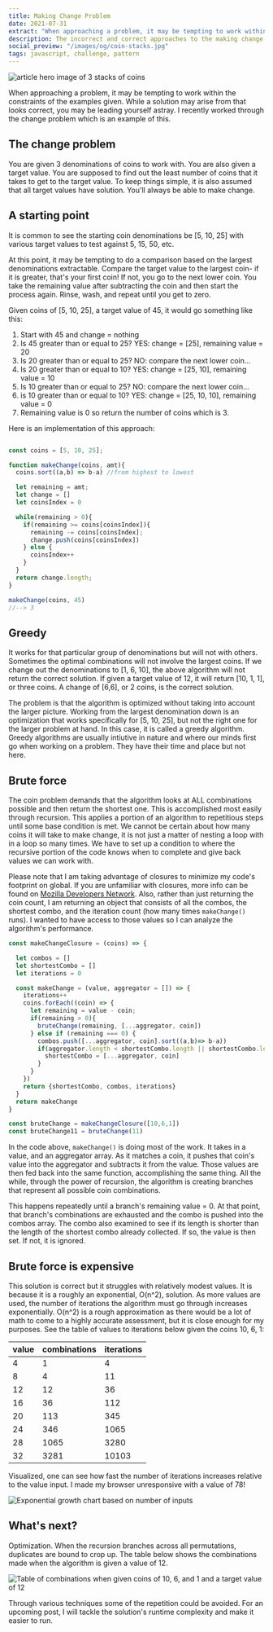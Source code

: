 ```yaml
---
title: Making Change Problem
date: 2021-07-31
extract: "When approaching a problem, it may be tempting to work within the constraints of the examples given. While a solution may arise from that looks correct, you may be leading yourself astray. I recently worked through the change problem which is an example of this."
description: The incorrect and correct approaches to the making change problem
social_preview: "/images/og/coin-stacks.jpg"
tags: javascript, challenge, pattern
---
```

<img src="/images/og/coin-stacks.jpg" alt="article hero image of 3 stacks of coins">

When approaching a problem, it may be tempting to work within the constraints of the examples given. While a solution may arise from that looks correct, you may be leading yourself astray. I recently worked through the change problem which is an example of this.

## The change problem

You are given 3 denominations of coins to work with. You are also given a target value. You are supposed to find out the least number of coins that it takes to get to the target value. To keep things simple, it is also assumed that all target values have solution. You'll always be able to make change.

## A starting point

It is common to see the starting coin denominations be [5, 10, 25] with various target values to test against 5, 15, 50, etc.

At this point, it may be tempting to do a comparison based on the largest denominations extractable. Compare the target value to the largest coin- if it is greater, that's your first coin! If not, you go to the next lower coin. You take the remaining value after subtracting the coin and then start the process again. Rinse, wash, and repeat until you get to zero.

Given coins of [5, 10, 25], a target value of 45, it would go something like this:

1. Start with 45 and change = nothing
2. Is 45 greater than or equal to 25? YES: change = [25], remaining value = 20
3. Is 20 greater than or equal to 25? NO: compare the next lower coin...
4. Is 20 greater than or equal to 10? YES: change = [25, 10], remaining value = 10
5. Is 10 greater than or equal to 25? NO: compare the next lower coin...
6. is 10 greater than or equal to 10? YES: change = [25, 10, 10], remaining value = 0
7. Remaining value is 0 so return the number of coins which is 3.

Here is an implementation of this approach:

```javascript

const coins = [5, 10, 25];

function makeChange(coins, amt){
  coins.sort((a,b) => b-a) //from highest to lowest

  let remaining = amt;
  let change = []
  let coinsIndex = 0

  while(remaining > 0){
    if(remaining >= coins[coinsIndex]){
      remaining -= coins[coinsIndex];
      change.push(coins[coinsIndex])
    } else {
      coinsIndex++
    }
  }
  return change.length;
}

makeChange(coins, 45)
//--> 3
```

## Greedy

It works for that particular group of denominations but will not with others. Sometimes the optimal combinations will not involve the largest coins. If we change out the denominations to [1, 6, 10], the above algorithm will not return the correct solution. If given a target value of 12, it will return [10, 1, 1], or three coins. A change of [6,6], or 2 coins, is the correct solution.

The problem is that the algorithm is optimized without taking into account the larger picture. Working from the largest denomination down is an optimization that works specifically for [5, 10, 25], but not the right one for the larger problem at hand. In this case, it is called a greedy algorithm. Greedy algorithms are usually intiutive in nature and where our minds first go when working on a problem. They have their time and place but not here.

## Brute force

The coin problem demands that the algorithm looks at ALL combinations possible and then return the shortest one. This is accomplished most easily through recursion. This applies a portion of an algorithm to repetitious steps until some base condition is met. We cannot be certain about how many coins it will take to make change, it is not just a matter of nesting a loop with in a loop so many times. We have to set up a condition to where the recursive portion of the code knows when to complete and give back values we can work with.

Please note that I am taking advantage of closures to minimize my code's footprint on global. If you are unfamiliar with closures, more info can be found on [Mozilla Developers Network](https://developer.mozilla.org/en-US/docs/Web/JavaScript/Closures). Also, rather than just returning the coin count, I am returning an object that consists of all the combos, the shortest combo, and the iteration count (how many times `makeChange()` runs). I wanted to have access to those values so I can analyze the algorithm's performance.

```javascript
const makeChangeClosure = (coins) => {

  let combos = []
  let shortestCombo = []
  let iterations = 0

  const makeChange = (value, aggregator = []) => {
    iterations++
    coins.forEach((coin) => {
      let remaining = value - coin;
      if(remaining > 0){
        bruteChange(remaining, [...aggregator, coin])
      } else if (remaining === 0) {
        combos.push([...aggregator, coin].sort((a,b)=> b-a))
        if(aggregator.length < shortestCombo.length || shortestCombo.length === 0 ){
          shortestCombo = [...aggregator, coin]
        }
      }
    })
    return {shortestCombo, combos, iterations}
  }
  return makeChange
}

const bruteChange = makeChangeClosure([10,6,1])
const bruteChange11 = bruteChange(11)
```

In the code above, `makeChange()` is doing most of the work. It takes in a value, and an aggregator array. As it matches a coin, it pushes that coin's value into the aggregator and subtracts it from the value. Those values are then fed back into the same function, accomplishing the same thing.  All the while, through the power of recursion, the algorithm is creating branches that represent all possible coin combinations.

This happens repeatedly until a branch's remaining value = 0. At that point, that branch's combinations are exhausted and the combo is pushed into the combos array. The combo also examined to see if its length is shorter than the length of the shortest combo already collected. If so, the value is then set. If not, it is ignored.

## Brute force is expensive

This solution is correct but it struggles with relatively modest values. It is because it is a roughly an exponential, O(n^2), solution. As more values are used, the number of iterations the algorithm must go through increases exponentially. O(n^2) is a rough approximation as there would be a lot of math to come to a highly accurate assessment, but it is close enough for my purposes. See the table of values to iterations below given the coins 10, 6, 1:

| value | combinations | iterations |
| ----- | ------------ | ---------- |
| 4     | 1            | 4          |
| 8     | 4            | 11         |
| 12    | 12           | 36         |
| 16    | 36           | 112        |
| 20    | 113          | 345        |
| 24    | 346          | 1065       |
| 28    | 1065         | 3280       |
| 32    | 3281         | 10103      |

Visualized, one can see how fast the number of iterations increases relative to the value input. I made my browser unresponsive with a value of 78!

![Exponential growth chart based on number of inputs](/images/exponential-growth.png)

## What's next?

Optimization. When the recursion branches across all permutations, duplicates are bound to crop up. The table below shows the combinations made when the algorithm is given a value of 12.

![Table of combinations when given coins of 10, 6, and 1 and a target value of 12](/images/combo-table.png)

Through various techniques some of the repetition could be avoided. For an upcoming post, I will tackle the solution's runtime complexity and make it easier to run.

